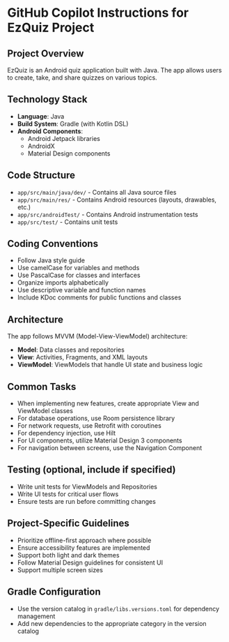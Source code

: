 # GitHub Copilot Instructions for EzQuiz Project

## Project Overview
EzQuiz is an Android quiz application built with Java. The app allows users to create, take, and share quizzes on various topics.

## Technology Stack
- **Language**: Java
- **Build System**: Gradle (with Kotlin DSL)
- **Android Components**:
  - Android Jetpack libraries
  - AndroidX 
  - Material Design components

## Code Structure
- `app/src/main/java/dev/` - Contains all Java source files
- `app/src/main/res/` - Contains Android resources (layouts, drawables, etc.)
- `app/src/androidTest/` - Contains Android instrumentation tests
- `app/src/test/` - Contains unit tests

## Coding Conventions
- Follow Java style guide
- Use camelCase for variables and methods
- Use PascalCase for classes and interfaces
- Organize imports alphabetically
- Use descriptive variable and function names
- Include KDoc comments for public functions and classes

## Architecture
The app follows MVVM (Model-View-ViewModel) architecture:
- **Model**: Data classes and repositories
- **View**: Activities, Fragments, and XML layouts
- **ViewModel**: ViewModels that handle UI state and business logic

## Common Tasks
- When implementing new features, create appropriate View and ViewModel classes
- For database operations, use Room persistence library
- For network requests, use Retrofit with coroutines
- For dependency injection, use Hilt
- For UI components, utilize Material Design 3 components
- For navigation between screens, use the Navigation Component

## Testing (optional, include if specified)
- Write unit tests for ViewModels and Repositories
- Write UI tests for critical user flows
- Ensure tests are run before committing changes

## Project-Specific Guidelines
- Prioritize offline-first approach where possible
- Ensure accessibility features are implemented
- Support both light and dark themes
- Follow Material Design guidelines for consistent UI
- Support multiple screen sizes

## Gradle Configuration
- Use the version catalog in `gradle/libs.versions.toml` for dependency management
- Add new dependencies to the appropriate category in the version catalog
